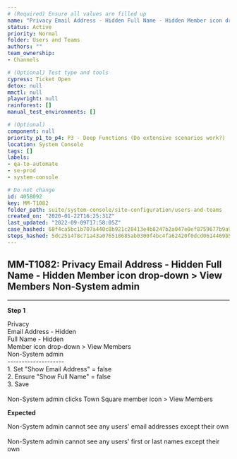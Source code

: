 ```yaml
---
# (Required) Ensure all values are filled up
name: "Privacy Email Address - Hidden Full Name - Hidden Member icon drop-down > View Members Non-System admin"
status: Active
priority: Normal
folder: Users and Teams
authors: ""
team_ownership: 
- Channels

# (Optional) Test type and tools
cypress: Ticket Open
detox: null
mmctl: null
playwright: null
rainforest: []
manual_test_environments: []

# (Optional)
component: null
priority_p1_to_p4: P3 - Deep Functions (Do extensive scenarios work?)
location: System Console
tags: []
labels: 
- qa-to-automate
- se-prod
- system-console

# Do not change
id: 4058092
key: MM-T1082
folder_path: suite/system-console/site-configuration/users-and-teams
created_on: "2020-01-22T16:25:31Z"
last_updated: "2022-09-09T17:58:05Z"
case_hashed: 68f4ca5bc1b707a440c8b921c28413e4b8247b2a047e0ef8759677b9a96dc1cbd8f9fa9ae9934e7743ebfb16a7ccdfcb
steps_hashed: 5dc251478c71a43a076518685ab0300f4bc4fa62420f0dcd0614469b5d20eaaa985e722db67fc136bf54348c7b664263
---
```


## MM-T1082: Privacy Email Address - Hidden Full Name - Hidden Member icon drop-down > View Members Non-System admin

---

**Step 1**

Privacy\
Email Address - Hidden\
Full Name - Hidden\
Member icon drop-down > View Members\
Non-System admin\
\--------------------\
1\. Set "Show Email Address" = false\
2\. Ensure "Show Full Name" = false\
3\. Save\
\
Non-System admin clicks Town Square member icon > View Members

**Expected**

Non-System admin cannot see any users' email addresses except their own\
\
Non-System admin cannot see any users' first or last names except their own
